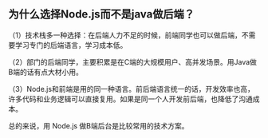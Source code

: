 ## 为什么选择Node.js而不是java做后端？

（1）技术栈多一种选择：在后端人力不足的时候，前端同学也可以做后端，不需要学习专门的后端语言，学习成本低。

（2）部门的后端同学，主要积累是在C端的大规模用户、高并发场景。用Java做B端的话有点大材小用。

（3）Node.js和前端是用的同一种语言。前后端语言统一的话，开发效率也高，许多代码和业务逻辑可以直接复用。如果是同一个人开发前后端，也降低了沟通成本。

总的来说，用 Node.js 做B端后台是比较常用的技术方案。

